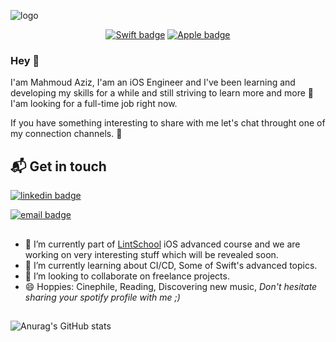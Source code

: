 ![logo](https://res.cloudinary.com/dgkreem5e/image/upload/v1630172539/logo/Screen_Shot_2021-08-28_at_7.38.01_PM_sx5em2.png)


<div align="center">
  
[![Swift badge](https://img.shields.io/badge/Swift-FAC151.svg?logo=Swift&logoWidth=20)](#)
[![Apple badge](https://img.shields.io/badge/Apple-FAC151.svg?logo=Apple&logoWidth=20)](#)
  
</div>

### Hey 👋

I'am Mahmoud Aziz, I'am an iOS Engineer and I've been learning and developing my skills for a while and still striving to learn more and more :star_struck:  I'am looking for a full-time job right now.

If you have something interesting to share with me let's chat throught one of my connection channels. :call_me_hand:

## 📬 Get in touch

[![linkedin badge](https://img.shields.io/badge/MahmoudAziz-FAC151.svg?logo=linkedin&logoWidth=20)](https://www.linkedin.com/in/mahmoud-mohamed-aziz/)

[![email badge](https://img.shields.io/badge/mahmoudmohammedaziz-@gmail.com-FAC151.svg?logo=google&logoWidth=20)](mahmoudmohammedaziz-@gmail.com)

##
- 🔭 I’m currently part of [LintSchool](https://www.lintschool.com/ios-trackv)
 iOS advanced course and we are working on very interesting stuff which will be revealed soon.
- 🌱 I’m currently learning about CI/CD, Some of Swift's advanced topics. 
- 👯 I’m looking to collaborate on freelance projects.
- 😄 Hoppies: Cinephile, Reading, Discovering new music, *Don't hesitate sharing your spotify profile with me ;)*

##

![Anurag's GitHub stats](https://github-readme-stats.vercel.app/api?username=Mahmoud-Aziz&show_icons=true&theme=gruvbox&hide_rank=true)






 
<!--
**Mahmoud-Aziz/Mahmoud-Aziz** is a ✨ _special_ ✨ repository because its `README.md` (this file) appears on your GitHub profile.

Here are some ideas to get you started:

- 🔭 I’m currently working on ...
- 🌱 I’m currently learning ...
- 👯 I’m looking to collaborate on ...
- 🤔 I’m looking for help with ...
- 💬 Ask me about ...
- 📫 How to reach me: ...
- 😄 Pronouns: ...
- ⚡ Fun fact: ...
-->

